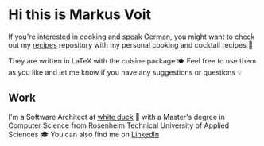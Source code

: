 # Hi this is Markus Voit

If you're interested in cooking and speak German, you might want to check out my [recipes](https://github.com/m-voit/recipes) repository with my personal cooking and cocktail recipes 🙂

They are written in LaTeX with the cuisine package 🍽️ Feel free to use them as you like and let me know if you have any suggestions or questions 💡

## Work

I'm a Software Architect at [white duck](https://whiteduck.de/) 🦆 with a Master's degree in Computer Science from Rosenheim Technical University of Applied Sciences 🎓 You can also find me on [LinkedIn](https://www.linkedin.com/in/markus-voit-22a130253/)
